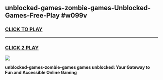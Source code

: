 
## unblocked-games-zombie-games-Unblocked-Games-Free-Play #w099v
<h3>
<a href="https://us.freeplayer.one?title=unblocked-games-zombie-games&ref=9M">CLICK TO PLAY</a></h3>
<hr>

<h3>
<a href="https://us.freeplayer.one?title=unblocked-games-zombie-games&ref=9M">CLICK 2 PLAY</a>
  
</h3>

<a href="https://us.freeplayer.one?title=unblocked-games-zombie-games&ref=9M"><img src="https://clearcache.store/games.png"></a>


**unblocked-games-zombie-games games unblocked: Your Gateway to Fun and Accessible Online Gaming**
